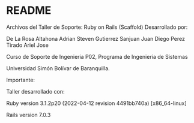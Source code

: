 # README

Archivos del Taller de Soporte: Ruby on Rails (Scaffold) Desarrollado por:
  
  De La Rosa Altahona Adrian Steven
  Gutierrez Sanjuan Juan Diego
  Perez Tirado Ariel Jose
  
 
 Curso de Soporte de Ingenieria P02, Programa de Ingenieria de Sistemas
 
 Universidad Simón Bolívar de Baranquilla.


Importante:

Taller desarrollado con:

Ruby version 3.1.2p20 (2022-04-12 revision 4491bb740a) [x86_64-linux]

Rails version 7.0.3

